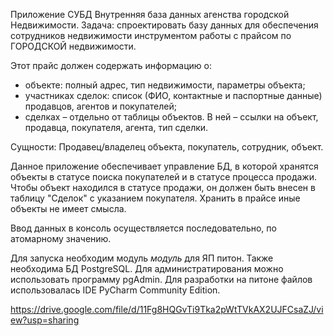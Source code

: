 Приложение СУБД
Внутренняя база данных агенства городской Недвижимости.
Задача: спроектировать базу данных для обеспечения сотрудников недвижимости инструментом работы с прайсом по ГОРОДСКОЙ недвижимости.

Этот прайс должен содержать информацию о:
- объекте: полный адрес, тип недвижимости,  параметры объекта; 
- участниках сделок: список (ФИО, контактные и паспортные данные) продавцов, агентов и покупателей;
- сделках – отдельно от таблицы объектов. В ней – ссылки на объект, продавца, покупателя, агента, тип сделки.

Сущности: Продавец/владелец объекта, покупатель, сотрудник, объект.

Данное приложение обеспечивает управление БД, в которой хранятся объекты в статусе поиска покупателей и в статусе процесса продажи. 
Чтобы объект находился в статусе продажи, он должен быть внесен в таблицу "Сделок" с указанием покупателя. Хранить в прайсе иные объекты не имеет смысла.

Ввод данных в консоль осуществляется последовательно, по атомарному значению.  

Для запуска необходим модуль *модуль* для  ЯП питон.
Также необходима БД PostgreSQL. Для администратирования можно использовать программу pgAdmin. 
Для разработки на питоне файлов использовалась IDE PyCharm Community Edition. 

https://drive.google.com/file/d/11Fg8HQGvTi9Tka2pWtTVkAX2UJFCsaZJ/view?usp=sharing
